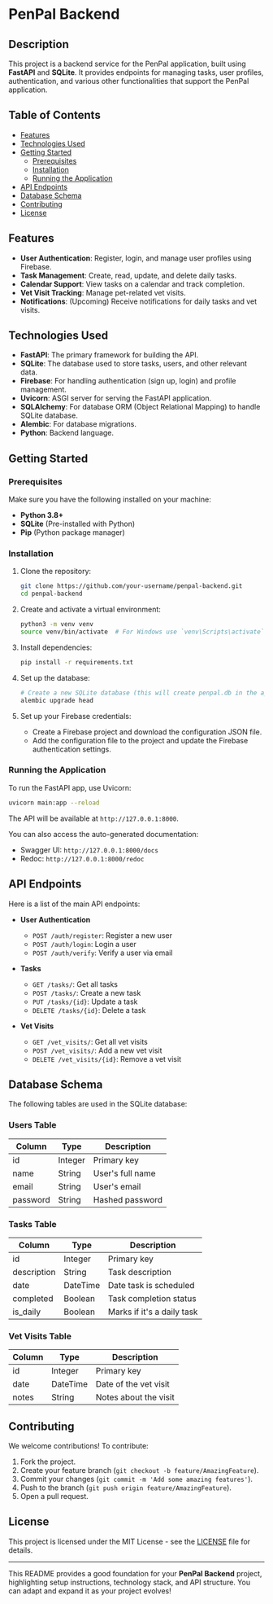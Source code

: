 # PenPal Backend

## Description
This project is a backend service for the PenPal application, built using **FastAPI** and **SQLite**. It provides endpoints for managing tasks, user profiles, authentication, and various other functionalities that support the PenPal application.

## Table of Contents
- [Features](#features)
- [Technologies Used](#technologies-used)
- [Getting Started](#getting-started)
  - [Prerequisites](#prerequisites)
  - [Installation](#installation)
  - [Running the Application](#running-the-application)
- [API Endpoints](#api-endpoints)
- [Database Schema](#database-schema)
- [Contributing](#contributing)
- [License](#license)

## Features
- **User Authentication**: Register, login, and manage user profiles using Firebase.
- **Task Management**: Create, read, update, and delete daily tasks.
- **Calendar Support**: View tasks on a calendar and track completion.
- **Vet Visit Tracking**: Manage pet-related vet visits.
- **Notifications**: (Upcoming) Receive notifications for daily tasks and vet visits.

## Technologies Used
- **FastAPI**: The primary framework for building the API.
- **SQLite**: The database used to store tasks, users, and other relevant data.
- **Firebase**: For handling authentication (sign up, login) and profile management.
- **Uvicorn**: ASGI server for serving the FastAPI application.
- **SQLAlchemy**: For database ORM (Object Relational Mapping) to handle SQLite database.
- **Alembic**: For database migrations.
- **Python**: Backend language.

## Getting Started

### Prerequisites
Make sure you have the following installed on your machine:
- **Python 3.8+**
- **SQLite** (Pre-installed with Python)
- **Pip** (Python package manager)

### Installation

1. Clone the repository:
    ```bash
    git clone https://github.com/your-username/penpal-backend.git
    cd penpal-backend
    ```

2. Create and activate a virtual environment:
    ```bash
    python3 -m venv venv
    source venv/bin/activate  # For Windows use `venv\Scripts\activate`
    ```

3. Install dependencies:
    ```bash
    pip install -r requirements.txt
    ```

4. Set up the database:
    ```bash
    # Create a new SQLite database (this will create penpal.db in the app folder)
    alembic upgrade head
    ```

5. Set up your Firebase credentials:
    - Create a Firebase project and download the configuration JSON file.
    - Add the configuration file to the project and update the Firebase authentication settings.

### Running the Application
To run the FastAPI app, use Uvicorn:

```bash
uvicorn main:app --reload
```

The API will be available at `http://127.0.0.1:8000`.

You can also access the auto-generated documentation:
- Swagger UI: `http://127.0.0.1:8000/docs`
- Redoc: `http://127.0.0.1:8000/redoc`

## API Endpoints
Here is a list of the main API endpoints:

- **User Authentication**
  - `POST /auth/register`: Register a new user
  - `POST /auth/login`: Login a user
  - `POST /auth/verify`: Verify a user via email

- **Tasks**
  - `GET /tasks/`: Get all tasks
  - `POST /tasks/`: Create a new task
  - `PUT /tasks/{id}`: Update a task
  - `DELETE /tasks/{id}`: Delete a task

- **Vet Visits**
  - `GET /vet_visits/`: Get all vet visits
  - `POST /vet_visits/`: Add a new vet visit
  - `DELETE /vet_visits/{id}`: Remove a vet visit

## Database Schema

The following tables are used in the SQLite database:

### Users Table
| Column   | Type    | Description           |
|----------|---------|-----------------------|
| id       | Integer | Primary key           |
| name     | String  | User's full name      |
| email    | String  | User's email          |
| password | String  | Hashed password       |

### Tasks Table
| Column     | Type      | Description              |
|------------|-----------|--------------------------|
| id         | Integer   | Primary key              |
| description| String    | Task description         |
| date       | DateTime  | Date task is scheduled   |
| completed  | Boolean   | Task completion status   |
| is_daily   | Boolean   | Marks if it's a daily task|

### Vet Visits Table
| Column   | Type      | Description              |
|----------|-----------|--------------------------|
| id       | Integer   | Primary key              |
| date     | DateTime  | Date of the vet visit    |
| notes    | String    | Notes about the visit    |

## Contributing
We welcome contributions! To contribute:

1. Fork the project.
2. Create your feature branch (`git checkout -b feature/AmazingFeature`).
3. Commit your changes (`git commit -m 'Add some amazing features'`).
4. Push to the branch (`git push origin feature/AmazingFeature`).
5. Open a pull request.

## License
This project is licensed under the MIT License - see the [LICENSE](LICENSE) file for details.

---

This README provides a good foundation for your **PenPal Backend** project, highlighting setup instructions, technology stack, and API structure. You can adapt and expand it as your project evolves!